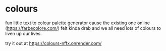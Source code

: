 # colours

fun little text to colour palette generator cause the existing one online (https://farbecolore.com/) felt kinda drab and we all need lots of colours to liven up our lives.

try it out at https://colours-nffx.onrender.com/
